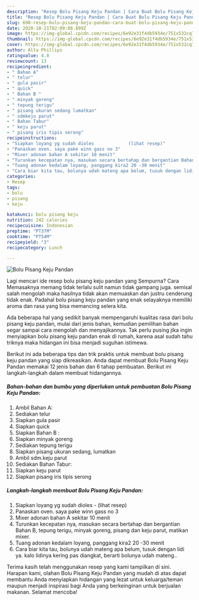 ```yaml
---
description: "Resep Bolu Pisang Keju Pandan | Cara Buat Bolu Pisang Keju Pandan Yang Lezat Sekali"
title: "Resep Bolu Pisang Keju Pandan | Cara Buat Bolu Pisang Keju Pandan Yang Lezat Sekali"
slug: 690-resep-bolu-pisang-keju-pandan-cara-buat-bolu-pisang-keju-pandan-yang-lezat-sekali
date: 2020-10-21T02:09:08.899Z
image: https://img-global.cpcdn.com/recipes/6e92e31f4db5934e/751x532cq70/bolu-pisang-keju-pandan-foto-resep-utama.jpg
thumbnail: https://img-global.cpcdn.com/recipes/6e92e31f4db5934e/751x532cq70/bolu-pisang-keju-pandan-foto-resep-utama.jpg
cover: https://img-global.cpcdn.com/recipes/6e92e31f4db5934e/751x532cq70/bolu-pisang-keju-pandan-foto-resep-utama.jpg
author: Alta Phillips
ratingvalue: 4.8
reviewcount: 13
recipeingredient:
- " Bahan A"
- " telur"
- " gula pasir"
- " quick"
- " Bahan B "
- " minyak goreng"
- " tepung terigu"
- " pisang ukuran sedang lumatkan"
- " sdmkeju parut"
- " Bahan Tabur"
- " keju parut"
- " pisang iris tipis serong"
recipeinstructions:
- "Siapkan loyang yg sudah dioles             (lihat resep)"
- "Panaskan oven. saya pake winn gass no 3"
- "Mixer adonan bahan A sekitar 10 menit"
- "Turunkan kecepatan nya, masukan secara bertahap dan bergantian Bahan B, tepung terigu, minyak goreng, pisang dan keju parut, matikan mixer."
- "Tuang adonan kedalam loyang, panggang kira2 20 -30 menit"
- "Cara biar kita tau, bolunya udah mateng apa belum, tusuk dengan lidi ya. kalo lidinya kering pas diangkat, berarti bolunya udah mateng.."
categories:
- Resep
tags:
- bolu
- pisang
- keju

katakunci: bolu pisang keju 
nutrition: 242 calories
recipecuisine: Indonesian
preptime: "PT37M"
cooktime: "PT54M"
recipeyield: "3"
recipecategory: Lunch

---
```



![Bolu Pisang Keju Pandan](https://img-global.cpcdn.com/recipes/6e92e31f4db5934e/751x532cq70/bolu-pisang-keju-pandan-foto-resep-utama.jpg)

Lagi mencari ide resep bolu pisang keju pandan yang Sempurna? Cara Memasaknya memang tidak terlalu sulit namun tidak gampang juga. semisal salah mengolah maka hasilnya tidak akan memuaskan dan justru cenderung tidak enak. Padahal bolu pisang keju pandan yang enak selayaknya memiliki aroma dan rasa yang bisa memancing selera kita.



Ada beberapa hal yang sedikit banyak mempengaruhi kualitas rasa dari bolu pisang keju pandan, mulai dari jenis bahan, kemudian pemilihan bahan segar sampai cara mengolah dan menyajikannya. Tak perlu pusing jika ingin menyiapkan bolu pisang keju pandan enak di rumah, karena asal sudah tahu triknya maka hidangan ini bisa menjadi suguhan istimewa.


Berikut ini ada beberapa tips dan trik praktis untuk membuat bolu pisang keju pandan yang siap dikreasikan. Anda dapat membuat Bolu Pisang Keju Pandan memakai 12 jenis bahan dan 6 tahap pembuatan. Berikut ini langkah-langkah dalam membuat hidangannya.

<!--inarticleads1-->

##### Bahan-bahan dan bumbu yang diperlukan untuk pembuatan Bolu Pisang Keju Pandan:

1. Ambil  Bahan A:
1. Sediakan  telur
1. Siapkan  gula pasir
1. Siapkan  quick
1. Siapkan  Bahan B :
1. Siapkan  minyak goreng
1. Sediakan  tepung terigu
1. Siapkan  pisang ukuran sedang, lumatkan
1. Ambil  sdm.keju parut
1. Sediakan  Bahan Tabur:
1. Siapkan  keju parut
1. Siapkan  pisang iris tipis serong




<!--inarticleads2-->

##### Langkah-langkah membuat Bolu Pisang Keju Pandan:

1. Siapkan loyang yg sudah dioles -             (lihat resep)
1. Panaskan oven. saya pake winn gass no 3
1. Mixer adonan bahan A sekitar 10 menit
1. Turunkan kecepatan nya, masukan secara bertahap dan bergantian Bahan B, tepung terigu, minyak goreng, pisang dan keju parut, matikan mixer.
1. Tuang adonan kedalam loyang, panggang kira2 20 -30 menit
1. Cara biar kita tau, bolunya udah mateng apa belum, tusuk dengan lidi ya. kalo lidinya kering pas diangkat, berarti bolunya udah mateng..




Terima kasih telah menggunakan resep yang kami tampilkan di sini. Harapan kami, olahan Bolu Pisang Keju Pandan yang mudah di atas dapat membantu Anda menyiapkan hidangan yang lezat untuk keluarga/teman maupun menjadi inspirasi bagi Anda yang berkeinginan untuk berjualan makanan. Selamat mencoba!
